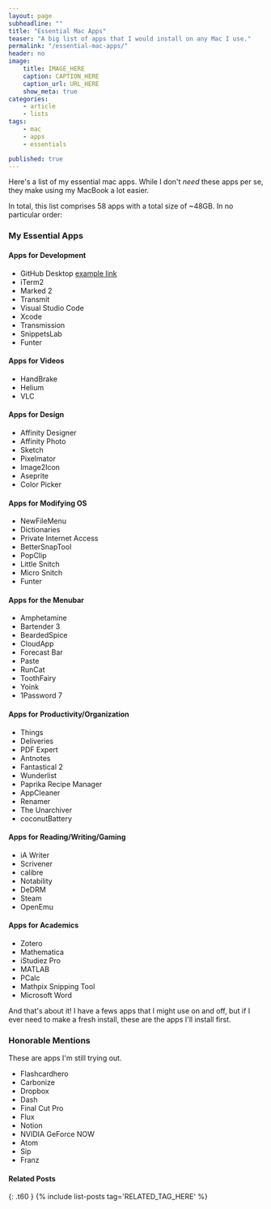 ```yaml
---
layout: page
subheadline: ""
title: "Essential Mac Apps"
teaser: "A big list of apps that I would install on any Mac I use."
permalink: "/essential-mac-apps/"
header: no
image:
    title: IMAGE_HERE
    caption: CAPTION_HERE
    caption_url: URL_HERE
    show_meta: true
categories:
    - article
    - lists
tags:
    - mac
    - apps
    - essentials

published: true 
---
```

Here's a list of my essential mac apps. While I don't *need* these apps per se, they make using my MacBook a lot easier.

In total, this list comprises 58 apps with a total size of ~48GB. In no particular order:

### My Essential Apps
#### Apps for Development
* GitHub Desktop [example link](http://example.com/)
* iTerm2
* Marked 2
* Transmit
* Visual Studio Code
* Xcode
* Transmission
* SnippetsLab
* Funter

#### Apps for Videos
* HandBrake
* Helium
* VLC

#### Apps for Design
* Affinity Designer
* Affinity Photo
* Sketch
* Pixelmator
* Image2Icon
* Aseprite
* Color Picker

#### Apps for Modifying OS
* NewFileMenu
* Dictionaries
* Private Internet Access
* BetterSnapTool
* PopClip
* Little Snitch
* Micro Snitch
* Funter

#### Apps for the Menubar
* Amphetamine
* Bartender 3
* BeardedSpice
* CloudApp
* Forecast Bar
* Paste
* RunCat
* ToothFairy
* Yoink
* 1Password 7

#### Apps for Productivity/Organization
* Things
* Deliveries
* PDF Expert
* Antnotes
* Fantastical 2
* Wunderlist
* Paprika Recipe Manager
* AppCleaner
* Renamer
* The Unarchiver
* coconutBattery

#### Apps for Reading/Writing/Gaming
* iA Writer
* Scrivener
* calibre
* Notability
* DeDRM
* Steam
* OpenEmu

#### Apps for Academics
* Zotero
* Mathematica
* iStudiez Pro
* MATLAB
* PCalc
* Mathpix Snipping Tool
* Microsoft Word

And that's about it! I have a fews apps that I might use on and off, but if I ever need to make a fresh install, these are the apps I'll install first.


### Honorable Mentions
These are apps I'm still trying out.
* Flashcardhero
* Carbonize
* Dropbox
* Dash
* Final Cut Pro
* Flux
* Notion
* NVIDIA GeForce NOW
* Atom
* Sip
* Franz

#### Related Posts
{: .t60 }
{% include list-posts tag='RELATED_TAG_HERE' %}